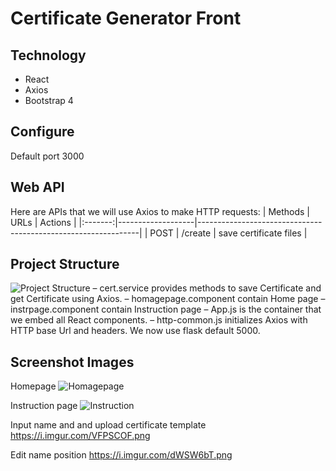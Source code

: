 # Certificate Generator Front

## Technology
   - React
   - Axios
   - Bootstrap 4

## Configure
Default port 3000

## Web API 
Here are APIs that we will use Axios to make HTTP requests:
| Methods | URLs              | Actions                                                       |
|:-------:|-------------------|---------------------------------------------------------------|
| POST    | /create  | save certificate files                                           |

## Project Structure
![Project Structure](https://i.imgur.com/mWCed4n.png)
– cert.service provides methods to save Certificate and get Certificate using Axios.
– homagepage.component contain Home page
– instrpage.component contain Instruction page
– App.js is the container that we embed all React components.
– http-common.js initializes Axios with HTTP base Url and headers. We now use flask default 5000.

## Screenshot Images
Homepage
![Homagepage](https://i.imgur.com/4Bvqiob.png)

Instruction page
![Instruction](https://i.imgur.com/iTXdMLd.png)

Input name and and upload certificate template
https://i.imgur.com/VFPSCOF.png

Edit name position 
https://i.imgur.com/dWSW6bT.png
